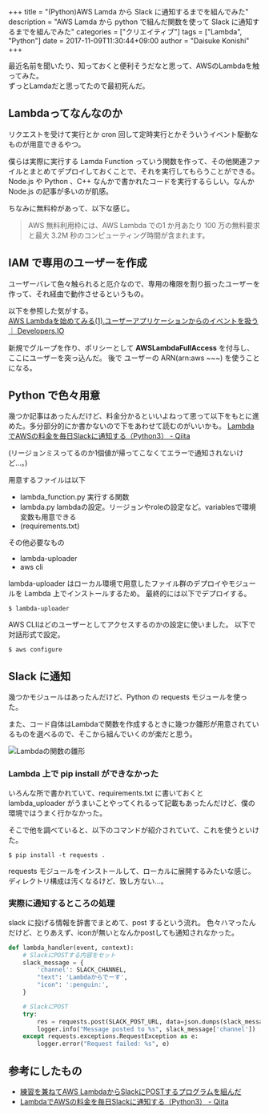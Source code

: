 +++
title = "(Python)AWS Lamda から Slack に通知するまでを組んでみた"
description = "AWS Lamda から python で組んだ関数を使って Slack に通知するまでを組んでみた"
categories = ["クリエイティブ"]
tags = ["Lambda", "Python"]
date = 2017-11-09T11:30:44+09:00
author = "Daisuke Konishi"
+++

最近名前を聞いたり、知っておくと便利そうだなと思って、AWSのLambdaを触ってみた。  
ずっとLamdaだと思ってたので最初死んだ。

## Lambdaってなんなのか
リクエストを受けて実行とか cron 回して定時実行とかそういうイベント駆動なものが用意できるやつ。

僕らは実際に実行する Lamda Function っていう関数を作って、その他関連ファイルとまとめてデプロイしておくことで、それを実行してもらうことができる。 Node.js や Python 、C++ なんかで書かれたコードを実行するらしい。なんか Node.js の記事が多いのが肌感。

ちなみに無料枠があって、以下な感じ。

> AWS 無料利用枠には、AWS Lambda での1 か月あたり 100 万の無料要求と最大 3.2M 秒のコンピューティング時間が含まれます。


## IAM で専用のユーザーを作成
ユーザーバレて色々触られると厄介なので、専用の権限を割り振ったユーザーを作って、それ経由で動作させるというもの。

以下を参照した気がする。  
[AWS Lambdaを始めてみる(1).ユーザーアプリケーションからのイベントを扱う ｜ Developers.IO](https://dev.classmethod.jp/cloud/aws/getting-started-with-aws-lambda-1st-user-application/)

新規でグループを作り、ポリシーとして **AWSLambdaFullAccess** を付与し、ここにユーザーを突っ込んだ。
後で ユーザーの ARN(arn:aws ~~~) を使うことになる。

## Python で色々用意
幾つか記事はあったんだけど、料金分かるといいよねって思って以下をもとに進めた。多分部分的にか書かないので下をあわせて読むのがいいかも。
[LambdaでAWSの料金を毎日Slackに通知する（Python3） - Qiita](https://qiita.com/tomohiko_isobe/items/88e8e0dcb0ee224a31e4)

(リージョンミスってるのか1個値が帰ってこなくてエラーで通知されないけど…。)

用意するファイルは以下

* lambda_function.py  実行する関数
* lambda.py  lambdaの設定。リージョンやroleの設定など。variablesで環境変数も用意できる
* (requirements.txt)

その他必要なもの

* lambda-uploader
* aws cli

lambda-uploader はローカル環境で用意したファイル群のデプロイやモジュールを Lambda 上でインストールするため。
最終的には以下でデプロイする。

```
$ lambda-uploader
```

AWS CLIはどのユーザーとしてアクセスするのかの設定に使いました。
以下で対話形式で設定。

```
$ aws configure
```

## Slack に通知
幾つかモジュールはあったんだけど、Python の requests モジュールを使った。

また、コード自体はLambdaで関数を作成するときに幾つか雛形が用意されているものを選べるので、そこから組んでいくのが楽だと思う。

![Lambdaの関数の雛形](/images/2017/lambda-slack/lambda-template.png)

### Lambda 上で pip install ができなかった
いろんな所で書かれていて、requirements.txt に書いておくと lambda_uploader がうまいことやってくれるって記載もあったんだけど、僕の環境ではうまく行かなかった。

そこで他を調べていると、以下のコマンドが紹介されていて、これを使うといけた。

```
$ pip install -t requests .
```

requests モジュールをインストールして、ローカルに展開するみたいな感じ。ディレクトリ構成は汚くなるけど、致し方ない…。

### 実際に通知するところの処理
slack に投げる情報を辞書でまとめて、post するという流れ。
色々ハマったんだけど、とりあえず、iconが無いとなんかpostしても通知されなかった。

``` python
def lambda_handler(event, context):
    # SlackにPOSTする内容をセット
    slack_message = {
        'channel': SLACK_CHANNEL,
        "text": 'Lambdaからでーす',
        "icon": ':penguin:',
    }

    # SlackにPOST
    try:
        res = requests.post(SLACK_POST_URL, data=json.dumps(slack_message))
        logger.info("Message posted to %s", slack_message['channel'])
    except requests.exceptions.RequestException as e:
        logger.error("Request failed: %s", e)
```

## 参考にしたもの
* [練習を兼ねてAWS LambdaからSlackにPOSTするプログラムを組んだ](https://geeknavi.net/aws/auto-post-to-slack#Slack)
* [LambdaでAWSの料金を毎日Slackに通知する（Python3） - Qiita](https://qiita.com/tomohiko_isobe/items/88e8e0dcb0ee224a31e4)